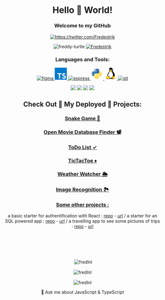<h1 align="center">  Hello 👋 World! </h1>

<h3 align="center">Welcome to my GitHub</h3>

<p align="center">
 <a href="https://twitter.com/Fredestrik" target="blank"><img align="center" src="https://cdn.exclaimer.com/Handbook%20Images/twitter-icon_32x32.png?_ga=2.255644619.2136881498.1622468448-1573002918.1622468448" alt="https://twitter.com/Fredestrik" height="30" width="30"/>   </a>
 </br>

<p align="center">
<img src="https://komarev.com/ghpvc/?username=freddy-turtle&label=Profile%20views&color=0e75b6&style=flat" alt="freddy-turtle" />
 <a href="https://twitter.com/Fredestrik" target="blank"><img src="https://img.shields.io/twitter/follow/Fredestrik?logo=twitter&style=for-the-badge" alt="Fredestrik" /></a> </p>



<h3 align="center">Languages and Tools:</h3>
<p align="center"> 
 <a href="https://www.figma.com/" target="_blank"> <img src="https://www.vectorlogo.zone/logos/figma/figma-icon.svg" alt="figma" width="40" height="40"/> </a> 
 <a href="https://www.typescriptlang.org/" target="_blank"> <img src="https://raw.githubusercontent.com/devicons/devicon/master/icons/typescript/typescript-original.svg" alt="typescript" width="40" height="40"/> </a>
 <a href="https://expressjs.com" target="_blank"> <img src="https://miro.medium.com/max/730/1*Jr3NFSKTfQWRUyjblBSKeg.png" alt="express" width="60" height="40"/> </a>  <a href="https://www.python.org" target="_blank"> <img src="https://raw.githubusercontent.com/devicons/devicon/master/icons/python/python-original.svg" alt="python" width="40" height="40"/> </a>  
 <a href="https://www.linux.org/" target="_blank"> <img src="https://raw.githubusercontent.com/devicons/devicon/master/icons/linux/linux-original.svg" alt="linux" width="40" height="40"/> </a> 
<a href="https://git-scm.com/" target="_blank"> <img src="https://www.vectorlogo.zone/logos/git-scm/git-scm-icon.svg" alt="git" width="40" height="40"/> </a> </p>

<div align="center"> <img src="https://img.shields.io/badge/javascript%20-%23323330.svg?&style=for-the-badge&logo=javascript&logoColor=%23F7DF1E"/> <img src="https://img.shields.io/badge/html5%20-%23E34F26.svg?&style=for-the-badge&logo=html5&logoColor=white"/> <img src="https://img.shields.io/badge/css3%20-%231572B6.svg?&style=for-the-badge&logo=css3&logoColor=white"/> <img src="https://img.shields.io/badge/markdown-%23000000.svg?&style=for-the-badge&logo=markdown&logoColor=white"/> 




<h2>Check Out 🔎 My Deployed 🚕 Projects:</h2>


<a href="https://snake-azure.vercel.app/"><h3>Snake Game 🐍 </h3></a>


<a href="https://omdb-explore.vercel.app/"><h3>Open Movie Database Finder 📽</h3></a>


<a href="https://tod0-list.vercel.app/"><h3>ToDo List ✓</h3></a>


<a href="https://tictactoe-smoky.vercel.app"><h3>TicTacToe ♦️</h3></a>


<a href="https://sunder-template.frederic-ln-lang.workers.dev"><h3>Weather Watcher 🌦</h3></a>


<a href="https://image-recognition.vercel.app"><h3>Image Recognition 🏞</h3></a>


<h3><u>Some other projects :</u></h3>

a basic starter for authentification with React : [repo](https://github.com/Fredestrik/Next-BasicAuth-Starter) - [url](https://next-basicauth-starter.vercel.app/) / a starter for an SQL powered app : [repo](https://github.com/Fredestrik/Next.Js-SQL-app) - [url](https://nextjs-sql-app.vercel.app/) / a travelling app to see some pictures of trips : [repo](https://github.com/Fredestrik/jacar-frontend) - [url](https://jacar-frontend.vercel.app/)

<br/><br/>
---



<p>&nbsp;<img align="center" src="https://github-readme-stats.vercel.app/api?username=fredlnl&show_icons=true&locale=en" alt="fredlnl" /></p>

<p><img align="center" src="https://github-readme-streak-stats.herokuapp.com/?user=fredlnl&" alt="fredlnl" /></p>

<p><img align="center" src="https://github-readme-stats.vercel.app/api/top-langs?username=fredlnl&show_icons=true&locale=en&layout=compact" alt="fredlnl" /></p>


<p align="center">💬 Ask me about JavaScript & TypeScript</p>
